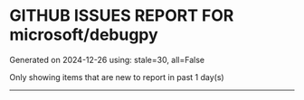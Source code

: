 
# GITHUB ISSUES REPORT FOR microsoft/debugpy


Generated on 2024-12-26 using: stale=30, all=False


Only showing items that are new to report in past 1 day(s)


---




















